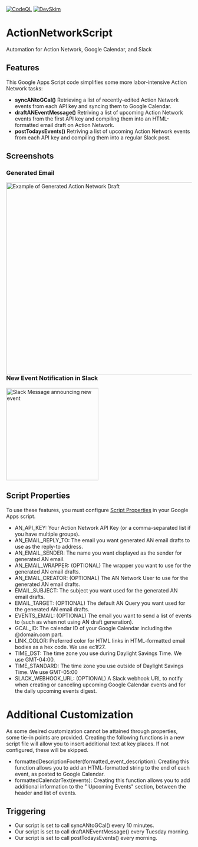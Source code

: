 [![CodeQL](https://github.com/MaineDSA/ActionNetworkEventSync/actions/workflows/github-code-scanning/codeql/badge.svg)](https://github.com/MaineDSA/ActionNetworkEventSync/actions/workflows/github-code-scanning/codeql)
[![DevSkim](https://github.com/MaineDSA/ActionNetworkEventSync/actions/workflows/devskim.yml/badge.svg)](https://github.com/MaineDSA/ActionNetworkEventSync/actions/workflows/devskim.yml)

# ActionNetworkScript

Automation for Action Network, Google Calendar, and Slack

## Features

This Google Apps Script code simplifies some more labor-intensive Action Network tasks:

- **syncANtoGCal()** Retrieving a list of recently-edited Action Network events from each API key and syncing
  them to Google Calendar.
- **draftANEventMessage()** Retriving a list of upcoming Action Network events from the first API key and
  compiling them into an HTML-formatted
  email draft on Action Network.
- **postTodaysEvents()** Retriving a list of upcoming Action Network events from each API key and compiling
  them into a regular Slack
  post.

## Screenshots

### Generated Email

<a href="https://github.com/MaineDSA/ActionNetworkEventSync/assets/1916835/7a017df7-5a18-408e-aa7d-d85ec40fcfc1"><img src="https://github.com/MaineDSA/ActionNetworkEventSync/assets/1916835/7a017df7-5a18-408e-aa7d-d85ec40fcfc1" alt="Example of Generated Action Network Draft" align="left" height="520"></a>

### New Event Notification in Slack

<a href="https://github.com/MaineDSA/ActionNetworkEventSync/assets/1916835/f71bfd4a-90e7-4911-979d-b3c538ce47cd"><img src="https://github.com/MaineDSA/ActionNetworkEventSync/assets/1916835/f71bfd4a-90e7-4911-979d-b3c538ce47cd" alt="Slack Message announcing new event" height="250"></a>

## Script Properties

To use these features, you must
configure [Script Properties](https://developers.google.com/apps-script/reference/properties) in your Google
Apps
script.

- AN_API_KEY: Your Action Network API Key (or a comma-separated list if you have multiple groups).
- AN_EMAIL_REPLY_TO: The email you want generated AN email drafts to use as the reply-to address.
- AN_EMAIL_SENDER: The name you want displayed as the sender for generated AN email.
- AN_EMAIL_WRAPPER: (OPTIONAL) The wrapper you want to use for the generated AN email drafts.
- AN_EMAIL_CREATOR: (OPTIONAL) The AN Network User to use for the generated AN email drafts.
- EMAIL_SUBJECT: The subject you want used for the generated AN email drafts.
- EMAIL_TARGET: (OPTIONAL) The default AN Query you want used for the generated AN email drafts.
- EVENTS_EMAIL: (OPTIONAL) The email you want to send a list of events to (such as when not using AN draft
  generation).
- GCAL_ID: The calendar ID of your Google Calendar including the @domain.com part.
- LINK_COLOR: Preferred color for HTML links in HTML-formatted email bodies as a hex code. We use ec1f27.
- TIME_DST: The time zone you use during Daylight Savings Time. We use GMT-04:00.
- TIME_STANDARD: The time zone you use outside of Daylight Savings Time. We use GMT-05:00
- SLACK_WEBHOOK_URL: (OPTIONAL) A Slack webhook URL to notify when creating or canceling upcoming Google
  Calendar events
  and for the daily upcoming events digest.

# Additional Customization

As some desired customization cannot be attained through properties, some tie-in points are provided.
Creating the following functions in a new script file will allow you to insert additional text at key places.
If not configured, these will be skipped.

- formattedDescriptionFooter(formatted_event_description): Creating this function allows you to add an
  HTML-formatted
  string to the end of each event, as posted to Google Calendar.
- formattedCalendarText(events): Creating this function allows you to add additional information to the "
  Upcoming
  Events" section, between the header and list of events.

## Triggering

- Our script is set to call syncANtoGCal() every 10 minutes.
- Our script is set to call draftANEventMessage() every Tuesday morning.
- Our script is set to call postTodaysEvents() every morning.
